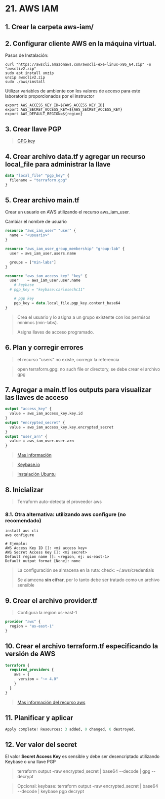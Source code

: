 # 21. AWS IAM <!-- omit in TOC -->

## 1. Crear la carpeta aws-iam/

## 2. Configurar cliente AWS en la máquina virtual.

Pasos de Instalación:
```vim
curl "https://awscli.amazonaws.com/awscli-exe-linux-x86_64.zip" -o "awscliv2.zip"
sudo apt install unzip
unzip awscliv2.zip
sudo ./aws/install
```

Utilizar variables de ambiente con los valores de acceso para este laboratorio proporcionados por el instructor

```vim
export AWS_ACCESS_KEY_ID=${AWS_ACCESS_KEY_ID}
export AWS_SECRET_ACCESS_KEY=${AWS_SECRET_ACCESS_KEY}
export AWS_DEFAULT_REGION=${region}
```

## 3. Crear llave PGP
> [GPG key](./demo-files/gpg.md)

## 4. Crear archivo data.tf y agregar un recurso local_file para administrar la llave
```tf
data "local_file" "pgp_key" {
  filename = "terraform.gpg"
}
```
## 5. Crear archivo main.tf

Crear un usuario en AWS utilizando el recurso aws_iam_user.

Cambiar el nombre de usuario

```tf
resource "aws_iam_user" "user" {
  name = "<usuario>"
}

resource "aws_iam_user_group_membership" "group-lab" {
  user = aws_iam_user.users.name

  groups = ["min-labs"]
}

resource "aws_iam_access_key" "key" {
  user    = aws_iam_user.user.name
	# keybase
  # pgp_key = "keybase:carlosechc11"

	# pgp key
	pgp_key = data.local_file.pgp_key.content_base64
}

```
> Crea el usuario y lo asigna a un grupo existente con los permisos mínimos (min-labs).
>
> Asigna llaves de acceso programado.

## 6. Plan y corregir errores
> el recurso "users" no existe, corregir la referencia

> open terraform.gpg: no such file or directory, se debe crear el archivo gpg

## 7. Agregar a main.tf los outputs para visualizar las llaves de acceso
```tf
output "access_key" {
  value = aws_iam_access_key.key.id
}
output "encrypted_secret" {
  value = aws_iam_access_key.key.encrypted_secret
}
output "user_arn" {
  value = aws_iam_user.user.arn
}
```



>[Mas información](https://registry.terraform.io/providers/hashicorp/aws/latest/docs/resources/iam_access_key)

>[Keybase.io](https://keybase.io/)

>[Instalación Ubuntu](../terraformlabs/demo-files/11.AWS/keybase.config)
## 8. Inicializar

> Terraform auto-detecta el proveedor aws



### 8.1. Otra alternativa: utilizando aws configure (no recomendado)
```vim
install aws cli
aws configure

# Ejemplo:
AWS Access Key ID []: <mi access key>
AWS Secret Access Key []: <mi secret>
Default region name []: <region, ej: us-east-1>
Default output format [None]: none
```
> La configuración se almacena en la ruta: check: ~/.aws/credentials
>
> Se alamcena **sin cifrar**, por lo tanto debe ser tratado como un archivo sensible

## 9. Crear el archivo provider.tf

> Configura la region us-east-1
```tf
provider "aws" {
  region = "us-east-1"
}
```

## 10. Crear el archivo terraform.tf especificando la versión de AWS
```tf
terraform {
  required_providers {
    aws = {
      version = "~> 4.0"
    }
  }
}
```

> [Mas información del recurso aws](https://registry.terraform.io/providers/hashicorp/aws/latest/docs)

## 11. Planificar y aplicar
```tf
Apply complete! Resources: 3 added, 0 changed, 0 destroyed.
```

## 12. Ver valor del secret
El valor **Secret Access Key** es sensible y debe ser desencriptado utilizando Keybase o una llave PGP


> terraform output -raw encrypted_secret | base64 --decode | gpg --decrypt

> Opcional: keybase: terraform output -raw encrypted_secret | base64 --decode | keybase pgp decrypt
